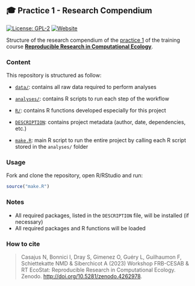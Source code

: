 
<!-- README.md is generated from README.Rmd. Please edit that file -->

## :mortar_board: Practice 1 - Research Compendium

<!-- badges: start -->

[![License:
GPL-2](https://img.shields.io/badge/License-GPL%20v2-blue.svg)](https://choosealicense.com/licenses/gpl-2.0/)
[![Website](https://github.com/rdatatoolbox/practice1/actions/workflows/pkgdown.yaml/badge.svg)](https://github.com/rdatatoolbox/practice1/actions/workflows/pkgdown.yaml)
<!-- badges: end -->

Structure of the research compendium of the [practice
1](https://rdatatoolbox.github.io/ex-compendium.html) of the training
course [**Reproducible Research in Computational
Ecology**](https://rdatatoolbox.github.io).

### Content

This repository is structured as follow:

- [`data/`](https://github.com/rdatatoolbox/practice1/tree/main/data):
  contains all raw data required to perform analyses

- [`analyses/`](https://github.com/rdatatoolbox/practice1/tree/main/analyses/):
  contains R scripts to run each step of the workflow

- [`R/`](https://github.com/rdatatoolbox/practice1/tree/main/R):
  contains R functions developed especially for this project

- [`DESCRIPTION`](https://github.com/rdatatoolbox/practice1/tree/main/DESCRIPTION):
  contains project metadata (author, date, dependencies, etc.)

- [`make.R`](https://github.com/rdatatoolbox/practice1/tree/main/make.R):
  main R script to run the entire project by calling each R script
  stored in the `analyses/` folder

### Usage

Fork and clone the repository, open R/RStudio and run:

``` r
source("make.R")
```

### Notes

- All required packages, listed in the `DESCRIPTION` file, will be
  installed (if necessary)
- All required packages and R functions will be loaded

### How to cite

> Casajus N, Bonnici I, Dray S, Gimenez O, Guéry L, Guilhaumon F,
> Schiettekatte NMD & Siberchicot A (2023) Workshop FRB-CESAB & RT
> EcoStat: Reproducible Research in Computational Ecology. Zenodo.
> <http://doi.org/10.5281/zenodo.4262978>.
